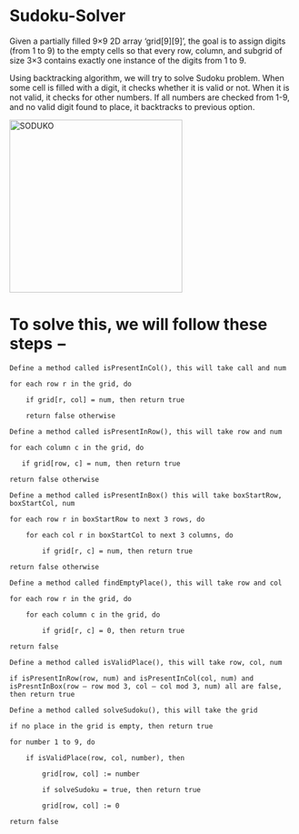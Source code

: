 # Sudoku-Solver
Given a partially filled 9×9 2D array ‘grid[9][9]’, the goal is to assign digits (from 1 to 9) to the empty cells so that every row, column, and subgrid of size 3×3 contains exactly one instance of the digits from 1 to 9.

Using backtracking algorithm, we will try to solve Sudoku problem. When some cell is filled with a digit, it checks whether it is valid or not. When it is not valid, it checks for other numbers. If all numbers are checked from 1-9, and no valid digit found to place, it backtracks to previous option.

<img width="304" alt="SODUKO" src="https://user-images.githubusercontent.com/77485368/128751710-2db725e8-1a60-4a41-bafb-04f98b099295.png">


# To solve this, we will follow these steps −

    Define a method called isPresentInCol(), this will take call and num

    for each row r in the grid, do

        if grid[r, col] = num, then return true
   
        return false otherwise

    Define a method called isPresentInRow(), this will take row and num

    for each column c in the grid, do

       if grid[row, c] = num, then return true

    return false otherwise

    Define a method called isPresentInBox() this will take boxStartRow, boxStartCol, num

    for each row r in boxStartRow to next 3 rows, do

        for each col r in boxStartCol to next 3 columns, do

            if grid[r, c] = num, then return true

    return false otherwise

    Define a method called findEmptyPlace(), this will take row and col

    for each row r in the grid, do

        for each column c in the grid, do

            if grid[r, c] = 0, then return true

    return false

    Define a method called isValidPlace(), this will take row, col, num

    if isPresentInRow(row, num) and isPresentInCol(col, num) and isPresntInBox(row – row mod 3, col – col mod 3, num) all are false, then return true

    Define a method called solveSudoku(), this will take the grid

    if no place in the grid is empty, then return true

    for number 1 to 9, do

        if isValidPlace(row, col, number), then

            grid[row, col] := number

            if solveSudoku = true, then return true

            grid[row, col] := 0

    return false
 
